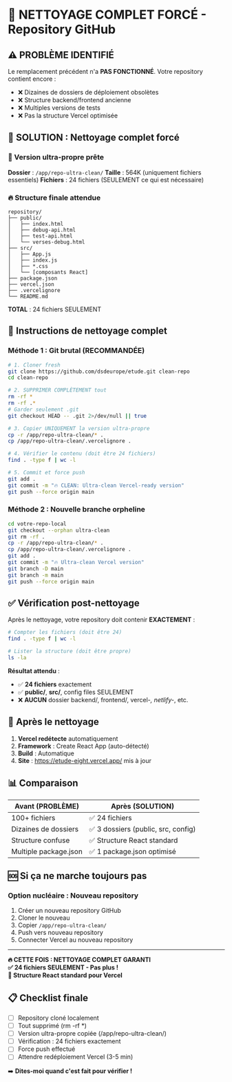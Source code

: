 # 🚨 NETTOYAGE COMPLET FORCÉ - Repository GitHub

## ⚠️ PROBLÈME IDENTIFIÉ

Le remplacement précédent n'a **PAS FONCTIONNÉ**. Votre repository contient encore :
- ❌ Dizaines de dossiers de déploiement obsolètes
- ❌ Structure backend/frontend ancienne  
- ❌ Multiples versions de tests
- ❌ Pas la structure Vercel optimisée

## 🎯 SOLUTION : Nettoyage complet forcé

### 📂 Version ultra-propre prête

**Dossier** : `/app/repo-ultra-clean/`
**Taille** : 564K (uniquement fichiers essentiels)
**Fichiers** : 24 fichiers (SEULEMENT ce qui est nécessaire)

### 🔥 Structure finale attendue
```
repository/
├── public/
│   ├── index.html
│   ├── debug-api.html
│   ├── test-api.html
│   └── verses-debug.html
├── src/
│   ├── App.js
│   ├── index.js
│   ├── *.css
│   └── [composants React]
├── package.json
├── vercel.json
├── .vercelignore
└── README.md
```

**TOTAL** : 24 fichiers SEULEMENT

## 🚀 Instructions de nettoyage complet

### Méthode 1 : Git brutal (RECOMMANDÉE)

```bash
# 1. Cloner fresh
git clone https://github.com/dsdeurope/etude.git clean-repo
cd clean-repo

# 2. SUPPRIMER COMPLÈTEMENT tout
rm -rf *
rm -rf .*
# Garder seulement .git
git checkout HEAD -- .git 2>/dev/null || true

# 3. Copier UNIQUEMENT la version ultra-propre
cp -r /app/repo-ultra-clean/* .
cp /app/repo-ultra-clean/.vercelignore .

# 4. Vérifier le contenu (doit être 24 fichiers)
find . -type f | wc -l

# 5. Commit et force push
git add .
git commit -m "🔥 CLEAN: Ultra-clean Vercel-ready version"
git push --force origin main
```

### Méthode 2 : Nouvelle branche orpheline

```bash
cd votre-repo-local
git checkout --orphan ultra-clean
git rm -rf .
cp -r /app/repo-ultra-clean/* .
cp /app/repo-ultra-clean/.vercelignore .
git add .
git commit -m "🔥 Ultra-clean Vercel version"
git branch -D main
git branch -m main  
git push --force origin main
```

## ✅ Vérification post-nettoyage

Après le nettoyage, votre repository doit contenir **EXACTEMENT** :

```bash
# Compter les fichiers (doit être 24)
find . -type f | wc -l

# Lister la structure (doit être propre)
ls -la
```

**Résultat attendu** :
- ✅ **24 fichiers** exactement
- ✅ **public/**, **src/**, config files SEULEMENT
- ❌ **AUCUN** dossier backend/, frontend/, vercel-*, netlify-*, etc.

## 🚀 Après le nettoyage

1. **Vercel redétecte** automatiquement
2. **Framework** : Create React App (auto-détecté)
3. **Build** : Automatique
4. **Site** : https://etude-eight.vercel.app/ mis à jour

## 📊 Comparaison

| Avant (PROBLÈME) | Après (SOLUTION) |
|------------------|------------------|
| 100+ fichiers | ✅ 24 fichiers |
| Dizaines de dossiers | ✅ 3 dossiers (public, src, config) |
| Structure confuse | ✅ Structure React standard |
| Multiple package.json | ✅ 1 package.json optimisé |

## 🆘 Si ça ne marche toujours pas

### Option nucléaire : Nouveau repository
1. Créer un nouveau repository GitHub
2. Cloner le nouveau  
3. Copier `/app/repo-ultra-clean/`
4. Push vers nouveau repository
5. Connecter Vercel au nouveau repository

---

**🔥 CETTE FOIS : NETTOYAGE COMPLET GARANTI**  
**✅ 24 fichiers SEULEMENT - Pas plus !**  
**🚀 Structure React standard pour Vercel**

## 📋 Checklist finale

- [ ] Repository cloné localement
- [ ] Tout supprimé (rm -rf *)
- [ ] Version ultra-propre copiée (/app/repo-ultra-clean/)
- [ ] Vérification : 24 fichiers exactement
- [ ] Force push effectué
- [ ] Attendre redéploiement Vercel (3-5 min)

➡️ **Dites-moi quand c'est fait pour vérifier !**